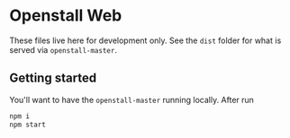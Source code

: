 # Openstall Web

These files live here for development only. See the `dist` folder for what is served via `openstall-master`.

## Getting started

You'll want to have the `openstall-master` running locally. After run

```bash
npm i
npm start
```
